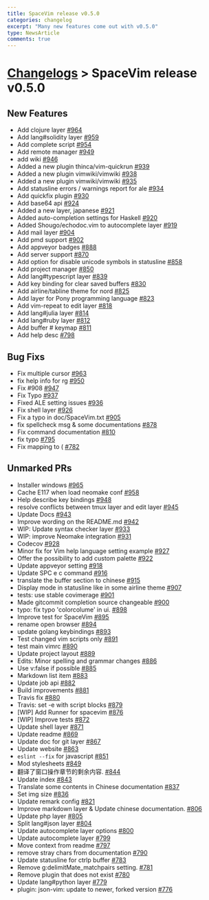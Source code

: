 ```yaml
---
title: SpaceVim release v0.5.0
categories: changelog
excerpt: "Many new features come out with v0.5.0"
type: NewsArticle
comments: true
---
```


# [Changelogs](https://spacevim.org/development#changelog) > SpaceVim release v0.5.0

## New Features

- Add clojure layer [#964](https://github.com/SpaceVim/SpaceVim/pull/964)
- Add lang#solidity layer [#959](https://github.com/SpaceVim/SpaceVim/pull/959)
- Add complete script [#954](https://github.com/SpaceVim/SpaceVim/pull/954)
- Add remote manager [#949](https://github.com/SpaceVim/SpaceVim/pull/949)
- add wiki [#946](https://github.com/SpaceVim/SpaceVim/pull/946)
- Added a new plugin thinca/vim-quickrun [#939](https://github.com/SpaceVim/SpaceVim/pull/939)
- Added a new plugin vimwiki/vimwiki [#938](https://github.com/SpaceVim/SpaceVim/pull/938)
- Added a new plugin vimwiki/vimwiki [#935](https://github.com/SpaceVim/SpaceVim/pull/935)
- Add statusline errors / warnings report for ale [#934](https://github.com/SpaceVim/SpaceVim/pull/934)
- Add quickfix plugin [#930](https://github.com/SpaceVim/SpaceVim/pull/930)
- Add base64 api [#924](https://github.com/SpaceVim/SpaceVim/pull/924)
- Added a new layer, japanese [#921](https://github.com/SpaceVim/SpaceVim/pull/921)
- Added auto-completion settings for Haskell [#920](https://github.com/SpaceVim/SpaceVim/pull/920)
- Added Shougo/echodoc.vim to autocomplete layer [#919](https://github.com/SpaceVim/SpaceVim/pull/919)
- Add mail layer [#904](https://github.com/SpaceVim/SpaceVim/pull/904)
- Add pmd support [#902](https://github.com/SpaceVim/SpaceVim/pull/902)
- Add appveyor badges [#888](https://github.com/SpaceVim/SpaceVim/pull/888)
- Add server support [#870](https://github.com/SpaceVim/SpaceVim/pull/870)
- Add option for disable unicode symbols in statusline [#858](https://github.com/SpaceVim/SpaceVim/pull/858)
- Add project manager [#850](https://github.com/SpaceVim/SpaceVim/pull/850)
- Add lang#typescript layer [#839](https://github.com/SpaceVim/SpaceVim/pull/839)
- Add key binding for clear saved buffers [#830](https://github.com/SpaceVim/SpaceVim/pull/830)
- Add airline/tabline theme for nord [#825](https://github.com/SpaceVim/SpaceVim/pull/825)
- Add layer for Pony programming language [#823](https://github.com/SpaceVim/SpaceVim/pull/823)
- Add vim-repeat to edit layer [#818](https://github.com/SpaceVim/SpaceVim/pull/818)
- Add lang#julia layer [#814](https://github.com/SpaceVim/SpaceVim/pull/814)
- Add lang#ruby layer [#812](https://github.com/SpaceVim/SpaceVim/pull/812)
- Add buffer # keymap [#811](https://github.com/SpaceVim/SpaceVim/pull/811)
- Add help desc [#798](https://github.com/SpaceVim/SpaceVim/pull/798)


## Bug Fixs

- Fix multiple cursor [#963](https://github.com/SpaceVim/SpaceVim/pull/963)
- fix help info for rg [#950](https://github.com/SpaceVim/SpaceVim/pull/950)
- Fix #908 [#947](https://github.com/SpaceVim/SpaceVim/pull/947)
- Fix Typo [#937](https://github.com/SpaceVim/SpaceVim/pull/937)
- Fixed ALE setting issues [#936](https://github.com/SpaceVim/SpaceVim/pull/936)
- Fix shell layer [#926](https://github.com/SpaceVim/SpaceVim/pull/926)
- Fix a typo in doc/SpaceVim.txt [#905](https://github.com/SpaceVim/SpaceVim/pull/905)
- fix spellcheck msg & some documentations [#878](https://github.com/SpaceVim/SpaceVim/pull/878)
- Fix command documentation [#810](https://github.com/SpaceVim/SpaceVim/pull/810)
- fix typo [#795](https://github.com/SpaceVim/SpaceVim/pull/795)
- Fix mapping to ( [#782](https://github.com/SpaceVim/SpaceVim/pull/782)


## Unmarked PRs

- Installer windows [#965](https://github.com/SpaceVim/SpaceVim/pull/965)
- Cache E117 when load neomake conf [#958](https://github.com/SpaceVim/SpaceVim/pull/958)
- Help describe key bindings [#948](https://github.com/SpaceVim/SpaceVim/pull/948)
- resolve conflicts between tmux layer and edit layer [#945](https://github.com/SpaceVim/SpaceVim/pull/945)
- Update Docs [#943](https://github.com/SpaceVim/SpaceVim/pull/943)
- Improve wording on the README.md [#942](https://github.com/SpaceVim/SpaceVim/pull/942)
- WIP: Update syntax checker layer [#933](https://github.com/SpaceVim/SpaceVim/pull/933)
- WIP: improve Neomake integration [#931](https://github.com/SpaceVim/SpaceVim/pull/931)
- Codecov [#928](https://github.com/SpaceVim/SpaceVim/pull/928)
- Minor fix for Vim help language setting example [#927](https://github.com/SpaceVim/SpaceVim/pull/927)
- Offer the possibility to add custom palette [#922](https://github.com/SpaceVim/SpaceVim/pull/922)
- Update appveyor setting [#918](https://github.com/SpaceVim/SpaceVim/pull/918)
- Update SPC e c command [#916](https://github.com/SpaceVim/SpaceVim/pull/916)
- translate the buffer section to chinese [#915](https://github.com/SpaceVim/SpaceVim/pull/915)
- Display mode in statusline like in some airline theme [#907](https://github.com/SpaceVim/SpaceVim/pull/907)
- tests: use stable covimerage [#901](https://github.com/SpaceVim/SpaceVim/pull/901)
- Made gitcommit completion source changeable [#900](https://github.com/SpaceVim/SpaceVim/pull/900)
- typo: fix typo 'colorcolume' in ui. [#898](https://github.com/SpaceVim/SpaceVim/pull/898)
- Improve test for SpaceVim [#895](https://github.com/SpaceVim/SpaceVim/pull/895)
- rename open browser [#894](https://github.com/SpaceVim/SpaceVim/pull/894)
- update golang keybindings [#893](https://github.com/SpaceVim/SpaceVim/pull/893)
- Test changed vim scripts only [#891](https://github.com/SpaceVim/SpaceVim/pull/891)
- test main vimrc [#890](https://github.com/SpaceVim/SpaceVim/pull/890)
- Update project layout [#889](https://github.com/SpaceVim/SpaceVim/pull/889)
- Edits: Minor spelling and grammar changes [#886](https://github.com/SpaceVim/SpaceVim/pull/886)
- Use v:false if possible [#885](https://github.com/SpaceVim/SpaceVim/pull/885)
- Markdown list item [#883](https://github.com/SpaceVim/SpaceVim/pull/883)
- Update job api [#882](https://github.com/SpaceVim/SpaceVim/pull/882)
- Build improvements [#881](https://github.com/SpaceVim/SpaceVim/pull/881)
- Travis fix [#880](https://github.com/SpaceVim/SpaceVim/pull/880)
- Travis: set -e with script blocks [#879](https://github.com/SpaceVim/SpaceVim/pull/879)
- [WIP] Add Runner for spacevim [#876](https://github.com/SpaceVim/SpaceVim/pull/876)
- [WIP] Improve tests [#872](https://github.com/SpaceVim/SpaceVim/pull/872)
- Update shell layer [#871](https://github.com/SpaceVim/SpaceVim/pull/871)
- Update readme [#869](https://github.com/SpaceVim/SpaceVim/pull/869)
- Update doc for git layer [#867](https://github.com/SpaceVim/SpaceVim/pull/867)
- Update website [#863](https://github.com/SpaceVim/SpaceVim/pull/863)
- `eslint --fix` for javascript [#851](https://github.com/SpaceVim/SpaceVim/pull/851)
- Mod stylesheets [#849](https://github.com/SpaceVim/SpaceVim/pull/849)
- 翻译了窗口操作章节的剩余内容. [#844](https://github.com/SpaceVim/SpaceVim/pull/844)
- Update index [#843](https://github.com/SpaceVim/SpaceVim/pull/843)
- Translate some contents in Chinese documentation [#837](https://github.com/SpaceVim/SpaceVim/pull/837)
- Set img size [#836](https://github.com/SpaceVim/SpaceVim/pull/836)
- Update remark config [#821](https://github.com/SpaceVim/SpaceVim/pull/821)
- Improve markdown layer & Update chinese documentation. [#806](https://github.com/SpaceVim/SpaceVim/pull/806)
- Update php layer [#805](https://github.com/SpaceVim/SpaceVim/pull/805)
- Split lang#json layer [#804](https://github.com/SpaceVim/SpaceVim/pull/804)
- Update autocomplete layer options [#800](https://github.com/SpaceVim/SpaceVim/pull/800)
- Update autocomplete layer [#799](https://github.com/SpaceVim/SpaceVim/pull/799)
- Move context from readme [#797](https://github.com/SpaceVim/SpaceVim/pull/797)
- remove stray chars from documentation [#790](https://github.com/SpaceVim/SpaceVim/pull/790)
- Update statusline for ctrlp buffer [#783](https://github.com/SpaceVim/SpaceVim/pull/783)
- Remove g:delimitMate_matchpairs setting. [#781](https://github.com/SpaceVim/SpaceVim/pull/781)
- Remove plugin that does not exist [#780](https://github.com/SpaceVim/SpaceVim/pull/780)
- Update lang#python layer [#779](https://github.com/SpaceVim/SpaceVim/pull/779)
- plugin: json-vim: update to newer, forked version [#776](https://github.com/SpaceVim/SpaceVim/pull/776)
